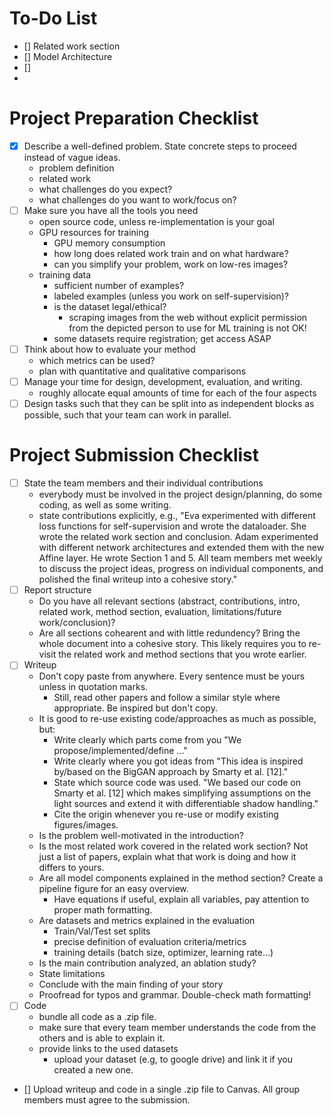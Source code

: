 # To-Do List

- [] Related work section 
- [] Model Architecture
- []
- 



# Project Preparation Checklist

 - [x] Describe a well-defined problem. State concrete steps to proceed instead of vague ideas.
     * problem definition
     * related work
     * what challenges do you expect?
     * what challenges do you want to work/focus on?
 - [ ] Make sure you have all the tools you need
     * open source code, unless re-implementation is your goal
     * GPU resources for training
        * GPU memory consumption
        * how long does related work train and on what hardware?
        * can you simplify your problem, work on low-res images?
     * training data
        * sufficient number of examples?
        * labeled examples (unless you work on self-supervision)?
        * is the dataset legal/ethical?
            * scraping images from the web without explicit permission from the depicted person to use for ML training is not OK!
        * some datasets require registration; get access ASAP
 - [ ] Think about how to evaluate your method
     * which metrics can be used?
     * plan with quantitative and qualitative comparisons
 - [ ] Manage your time for design, development, evaluation, and writing.
     * roughly allocate equal amounts of time for each of the four aspects
 - [ ] Design tasks such that they can be split into as independent blocks as possible, such that your team can work in parallel.

 # Project Submission Checklist
 
 - [ ] State the team members and their individual contributions
    * everybody must be involved in the project design/planning, do some coding, as well as some writing.
    * state contributions explicitly, e.g., "Eva experimented with different loss functions for self-supervision and wrote the dataloader. She wrote the related work section and conclusion. Adam experimented with different network architectures and extended them with the new Affine layer. He wrote Section 1 and 5. All team members met weekly to discuss the project ideas, progress on individual components, and polished the final writeup into a cohesive story." 
 - [ ] Report structure
	* Do you have all relevant sections (abstract, contributions, intro, related work, method section, evaluation, limitations/future work/conclusion)?
	* Are all sections cohearent and with little redundency? Bring the whole document into a cohesive story. This likely requires you to re-visit the related work and method sections that you wrote earlier.
 - [ ] Writeup
    * Don't copy paste from anywhere. Every sentence must be yours unless in quotation marks.
         * Still, read other papers and follow a similar style where appropriate. Be inspired but don't copy.
    * It is good to re-use existing code/approaches as much as possible, but:
         * Write clearly which parts come from you "We propose/implemented/define ..."
         * Write clearly where you got ideas from "This idea is inspired by/based on the BigGAN approach by Smarty et al. [12]."
         * State which source code was used. "We based our code on Smarty et al. [12] <URL> which makes simplifying assumptions on the light sources and extend it with differentiable shadow handling."
         * Cite the origin whenever you re-use or modify existing figures/images.
    * Is the problem well-motivated in the introduction?
    * Is the most related work covered in the related work section? Not just a list of papers, explain what that work is doing and how it differs to yours.
    * Are all model components explained in the method section? Create a pipeline figure for an easy overview.
         * Have equations if useful, explain all variables, pay attention to proper math formatting.
    * Are datasets and metrics explained in the evaluation
         * Train/Val/Test set splits
         * precise definition of evaluation criteria/metrics
		 * training details (batch size, optimizer, learning rate...)
    * Is the main contribution analyzed, an ablation study?
    * State limitations
    * Conclude with the main finding of your story
    * Proofread for typos and grammar. Double-check math formatting! 
 - [ ] Code
    * bundle all code as a .zip file.
    * make sure that every team member understands the code from the others and is able to explain it.
    * provide links to the used datasets
         * upload your dataset (e.g, to google drive) and link it if you created a new one.
 - [] Upload writeup and code in a single .zip file to Canvas. All group members must agree to the submission.

